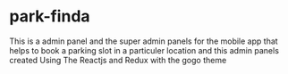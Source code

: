 # park-finda

This is a admin panel and the super admin panels for the mobile app that helps to book a parking slot in a particuler location and this admin panels created Using The Reactjs and Redux with the gogo theme
